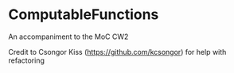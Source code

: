 # ComputableFunctions
An accompaniment to the MoC CW2

Credit to Csongor Kiss (https://github.com/kcsongor) for help with refactoring
